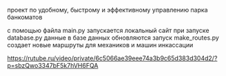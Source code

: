 проект по удобному, быстрому и эффективному управлению парка банкоматов

с помощью файла main.py запускается локальный сайт при запуске database.py данные в базе данных обновляются запуск make_routes.py создает новые маршруты для механиков и машин инкассации

https://rutube.ru/video/private/6c5066ae39eee74a3b9c65d383d304d2/?p=sbzQwo3347bF5k7hVH6FQA
